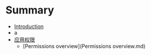 # Summary

* [Introduction](README.md)
* a
* [应用权限](应用权限.md)
  * [Permissions overview](Permissions overview.md)

